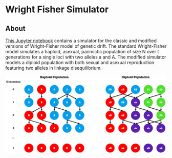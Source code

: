 # Wright Fisher Simulator
## About
<a href="https://github.com/TomMakesThings/Wright-Fisher-Simulator/blob/main/WrightFisher.ipynb">This Jupyter notebook</a> contains a simulator for the classic and modified versions of Wright-Fisher model of genetic drift. The standard Wright-Fisher model simulates a haploid, asexual, panmictic population of size N over t generations for a single loci with two alleles a and A. The modified simulator models a diploid population with both sexual and asexual reproduction featuring two alleles in linkage disequilibrium.

<div align="center">
  <img src="https://github.com/TomMakesThings/Wright-Fisher-Simulator/blob/assets/Images/Population-Diagrams.png" width=800>
</div>
